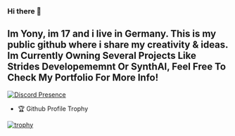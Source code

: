 ### Hi there 👋
Im Yony, im 17 and i live in Germany. This is my public github where i share my creativity & ideas.
Im Currently Owning Several Projects Like Strides Developememnt Or SynthAI, Feel Free To Check My Portfolio For More Info!
---

[![Discord Presence](https://lanyard.cnrad.dev/api/527108773123325980)](https://discord.com/users/527108773123325980)

- 🏆 Github Profile Trophy

[![trophy](https://github-profile-trophy.vercel.app/?username=y0nyy&theme=onedark)](https://github.com/ryo-ma/github-profile-trophy)
<!--
**y0nyy/y0nyy** is a ✨ _special_ ✨ repository because its `README.md` (this file) appears on your GitHub profile.

Here are some ideas to get you started:

- 🔭 I’m currently working on ...
- 🌱 I’m currently learning ...
- 👯 I’m looking to collaborate on ...
- 🤔 I’m looking for help with ...
- 💬 Ask me about ...
- 📫 How to reach me: ...
- 😄 Pronouns: ...
- ⚡ Fun fact: ...
-->
